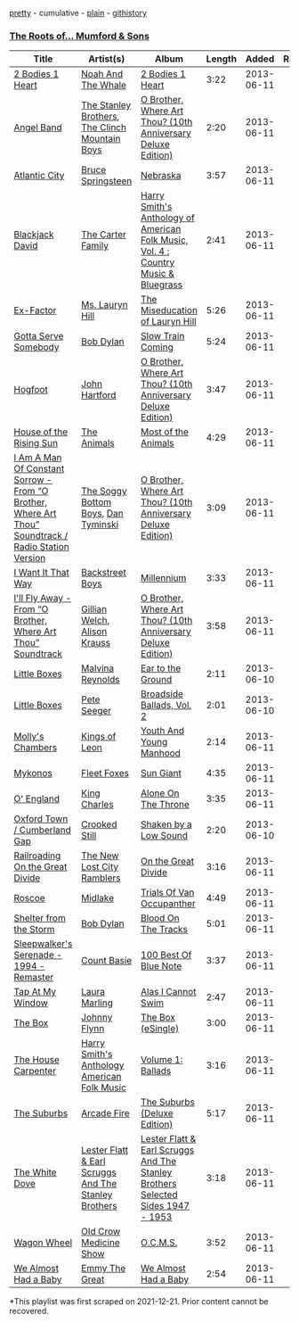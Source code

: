 [pretty](/playlists/pretty/78Afk1ZdGIAwEG8s3hq49D.md) - cumulative - [plain](/playlists/plain/78Afk1ZdGIAwEG8s3hq49D) - [githistory](https://github.githistory.xyz/mackorone/spotify-playlist-archive/blob/main/playlists/plain/78Afk1ZdGIAwEG8s3hq49D)

### [The Roots of..\. Mumford & Sons](https://open.spotify.com/playlist/4X23MXUj04ZpvAlIYk7Fcd)

> 

| Title | Artist(s) | Album | Length | Added | Removed |
|---|---|---|---|---|---|
| [2 Bodies 1 Heart](https://open.spotify.com/track/2xr00rvE85c3dRlMXSPTVV) | [Noah And The Whale](https://open.spotify.com/artist/0aeLcja6hKzb7Uz2ou7ulP) | [2 Bodies 1 Heart](https://open.spotify.com/album/1uYKbPOWci8m2dxNgzqpQo) | 3:22 | 2013-06-11 |  |
| [Angel Band](https://open.spotify.com/track/49mBsAS0gRxBaMmYDmVHSR) | [The Stanley Brothers](https://open.spotify.com/artist/0qqGnmHBX2yVvCITRAvuRD), [The Clinch Mountain Boys](https://open.spotify.com/artist/5TRZoBM3xjsgdoTzndsko9) | [O Brother, Where Art Thou? \(10th Anniversary Deluxe Edition\)](https://open.spotify.com/album/7JYYPKD4ZegnnYX00jLWBY) | 2:20 | 2013-06-11 |  |
| [Atlantic City](https://open.spotify.com/track/52c4yFjOE7ftOPXNMEWZrZ) | [Bruce Springsteen](https://open.spotify.com/artist/3eqjTLE0HfPfh78zjh6TqT) | [Nebraska](https://open.spotify.com/album/5YRJeP04qdtdsote9ddteR) | 3:57 | 2013-06-11 |  |
| [Blackjack David](https://open.spotify.com/track/1VkNpSlrOgMpSoJ2LlxNG2) | [The Carter Family](https://open.spotify.com/artist/0FRIWJYklnmsll5M6h4gUL) | [Harry Smith's Anthology of American Folk Music, Vol\. 4 : Country Music & Bluegrass](https://open.spotify.com/album/5k5FdGVlSsptEflHQYfFUp) | 2:41 | 2013-06-11 |  |
| [Ex\-Factor](https://open.spotify.com/track/61AsTu6vfuLieRBzhjskSy) | [Ms\. Lauryn Hill](https://open.spotify.com/artist/2Mu5NfyYm8n5iTomuKAEHl) | [The Miseducation of Lauryn Hill](https://open.spotify.com/album/3KfWAE3Y0JDa7CNo8ovJWu) | 5:26 | 2013-06-11 |  |
| [Gotta Serve Somebody](https://open.spotify.com/track/760420tYNmNjFgi8bWvbop) | [Bob Dylan](https://open.spotify.com/artist/74ASZWbe4lXaubB36ztrGX) | [Slow Train Coming](https://open.spotify.com/album/5k4z33VjpVmkOB18IgOD8E) | 5:24 | 2013-06-11 |  |
| [Hogfoot](https://open.spotify.com/track/5HJ9Szv9Nw5FTdhpEbDkL0) | [John Hartford](https://open.spotify.com/artist/0NAr5zThPfMx26ISgooQK6) | [O Brother, Where Art Thou? \(10th Anniversary Deluxe Edition\)](https://open.spotify.com/album/7JYYPKD4ZegnnYX00jLWBY) | 3:47 | 2013-06-11 |  |
| [House of the Rising Sun](https://open.spotify.com/track/3XC7Jd6SfrQYKZJ6inyRHK) | [The Animals](https://open.spotify.com/artist/3ICflSq6ZgYAIrm2CTkfVP) | [Most of the Animals](https://open.spotify.com/album/0Vhk3dVT59LnhwSHFXLIXA) | 4:29 | 2013-06-11 |  |
| [I Am A Man Of Constant Sorrow \- From “O Brother, Where Art Thou” Soundtrack / Radio Station Version](https://open.spotify.com/track/5K5r4FeU7uGmnplXPaYFZp) | [The Soggy Bottom Boys](https://open.spotify.com/artist/3T0CG1MKkAu9rxA2ezgyLC), [Dan Tyminski](https://open.spotify.com/artist/1eNxt1JI2Bgjl8bPDQ5sG8) | [O Brother, Where Art Thou? \(10th Anniversary Deluxe Edition\)](https://open.spotify.com/album/7JYYPKD4ZegnnYX00jLWBY) | 3:09 | 2013-06-11 |  |
| [I Want It That Way](https://open.spotify.com/track/0HcSC0BbA1H5zwGCr9xCON) | [Backstreet Boys](https://open.spotify.com/artist/5rSXSAkZ67PYJSvpUpkOr7) | [Millennium](https://open.spotify.com/album/5VHIlOEndogNL2zRjhKSBa) | 3:33 | 2013-06-11 |  |
| [I'll Fly Away \- From “O Brother, Where Art Thou” Soundtrack](https://open.spotify.com/track/6lHCRWYUPKE4UnlIgwFZ8s) | [Gillian Welch](https://open.spotify.com/artist/2H5elA2mJKrHmqkN9GSfkz), [Alison Krauss](https://open.spotify.com/artist/5J6L7N6B4nI1M5cwa29mQG) | [O Brother, Where Art Thou? \(10th Anniversary Deluxe Edition\)](https://open.spotify.com/album/7JYYPKD4ZegnnYX00jLWBY) | 3:58 | 2013-06-11 |  |
| [Little Boxes](https://open.spotify.com/track/0dRvjBVCStIlBxOqbhAQ3q) | [Malvina Reynolds](https://open.spotify.com/artist/5fhMeS3lpUqUpTNuAxU2rN) | [Ear to the Ground](https://open.spotify.com/album/3Sse6vFrnjwRIriJaxV38q) | 2:11 | 2013-06-10 |  |
| [Little Boxes](https://open.spotify.com/track/688lDlicMWIrRvOx4U24Hf) | [Pete Seeger](https://open.spotify.com/artist/1P9syEkl41IFowWIJN7ZBY) | [Broadside Ballads, Vol\. 2](https://open.spotify.com/album/5r7gUpFJcHSQbYlxWqq9G3) | 2:01 | 2013-06-10 |  |
| [Molly's Chambers](https://open.spotify.com/track/5n0zgoPE7NJq1E8mbQd4Q6) | [Kings of Leon](https://open.spotify.com/artist/2qk9voo8llSGYcZ6xrBzKx) | [Youth And Young Manhood](https://open.spotify.com/album/51syExDWBagenquHksTwGu) | 2:14 | 2013-06-11 |  |
| [Mykonos](https://open.spotify.com/track/3RVupqMb1zXl8FNG9TlWBZ) | [Fleet Foxes](https://open.spotify.com/artist/4EVpmkEwrLYEg6jIsiPMIb) | [Sun Giant](https://open.spotify.com/album/1THgsJygpeEj3yfXuRm7Bb) | 4:35 | 2013-06-11 |  |
| [O' England](https://open.spotify.com/track/7jsFihrHLSmZLCe5LiSJmj) | [King Charles](https://open.spotify.com/artist/6QKDcdjtwqu4E7rztEUQu5) | [Alone On The Throne](https://open.spotify.com/album/1YFDnY6eMR6SMA71TQaGhq) | 3:35 | 2013-06-11 |  |
| [Oxford Town / Cumberland Gap](https://open.spotify.com/track/5YXWrTkKqXWdYZLxhEWAmk) | [Crooked Still](https://open.spotify.com/artist/7LOJ56d8VmOebynlV01KfU) | [Shaken by a Low Sound](https://open.spotify.com/album/6uFn0hAG96lR9aINZ1N8y8) | 2:20 | 2013-06-10 |  |
| [Railroading On the Great Divide](https://open.spotify.com/track/1H84cRYr4wzEwgFM9PGOE5) | [The New Lost City Ramblers](https://open.spotify.com/artist/4fqd1tgX1D2YESwxzr2cvd) | [On the Great Divide](https://open.spotify.com/album/32TtjN3J92ysh1zh7TaXvt) | 3:16 | 2013-06-11 |  |
| [Roscoe](https://open.spotify.com/track/4hSQI24wzpUMJAfgRk7VqO) | [Midlake](https://open.spotify.com/artist/4YsP5zmteLQ7etNjHAOu30) | [Trials Of Van Occupanther](https://open.spotify.com/album/2GNtpkDJ14MZLYd8Yw6na3) | 4:49 | 2013-06-11 |  |
| [Shelter from the Storm](https://open.spotify.com/track/3y4Uza6K58JXQ7RYya8ZI5) | [Bob Dylan](https://open.spotify.com/artist/74ASZWbe4lXaubB36ztrGX) | [Blood On The Tracks](https://open.spotify.com/album/4WD4pslu83FF6oMa1e19mF) | 5:01 | 2013-06-11 |  |
| [Sleepwalker's Serenade \- 1994 \- Remaster](https://open.spotify.com/track/0IbNaXjHkr0Hnf4ckYkPqX) | [Count Basie](https://open.spotify.com/artist/2jFZlvIea42ZvcCw4OeEdA) | [100 Best Of Blue Note](https://open.spotify.com/album/0lcdc9pUe5p7FQZsOpE3gG) | 3:37 | 2013-06-11 |  |
| [Tap At My Window](https://open.spotify.com/track/71kdhozqdLvFDK8HXYz3lQ) | [Laura Marling](https://open.spotify.com/artist/7B2edU3Q7btJoNsoHCNohM) | [Alas I Cannot Swim](https://open.spotify.com/album/1P3B7c85W4mTXHk0fafGw2) | 2:47 | 2013-06-11 |  |
| [The Box](https://open.spotify.com/track/5hR0H7zOxRp2U1SoMrgwaE) | [Johnny Flynn](https://open.spotify.com/artist/1UQRtt7eHW6Bt4INNTUtb3) | [The Box \(eSingle\)](https://open.spotify.com/album/0QN9uDFgzB3y12K4x42hvI) | 3:00 | 2013-06-11 |  |
| [The House Carpenter](https://open.spotify.com/track/2Q2uWw7JuQ6WxNThfFbsaH) | [Harry Smith's Anthology American Folk Music](https://open.spotify.com/artist/4NeyDyU0NzZFPsOobrWt9V) | [Volume 1: Ballads](https://open.spotify.com/album/1HVrlqVlHGeJAXsXQ55luK) | 3:16 | 2013-06-11 |  |
| [The Suburbs](https://open.spotify.com/track/1M5a4uGEeeptMgQB639oja) | [Arcade Fire](https://open.spotify.com/artist/3kjuyTCjPG1WMFCiyc5IuB) | [The Suburbs \(Deluxe Edition\)](https://open.spotify.com/album/4zJBuQXo92Q7QhA5U4V8kw) | 5:17 | 2013-06-11 |  |
| [The White Dove](https://open.spotify.com/track/53EUvDqpwOOkuFskFMEAKU) | [Lester Flatt & Earl Scruggs And The Stanley Brothers](https://open.spotify.com/artist/77zHknuvy5itcPjmsSbIfa) | [Lester Flatt & Earl Scruggs And The Stanley Brothers Selected Sides 1947 \- 1953](https://open.spotify.com/album/3B41IOO3Qb4bpArs2EFSnO) | 3:18 | 2013-06-11 |  |
| [Wagon Wheel](https://open.spotify.com/track/5GAXoR1hpNquQFcY1qzNFU) | [Old Crow Medicine Show](https://open.spotify.com/artist/4DBi4EYXgiqbkxvWUXUzMi) | [O.C.M.S.](https://open.spotify.com/album/17tsichbTrbV8Wb3WYEXgb) | 3:52 | 2013-06-11 |  |
| [We Almost Had a Baby](https://open.spotify.com/track/7i2QXYXjhJzH0DYzLNGPEK) | [Emmy The Great](https://open.spotify.com/artist/3BniKY9Gw01zy21IDlVhaM) | [We Almost Had a Baby](https://open.spotify.com/album/5d3yebGJFWaCL5BsL58BaW) | 2:54 | 2013-06-11 |  |

\*This playlist was first scraped on 2021-12-21. Prior content cannot be recovered.
